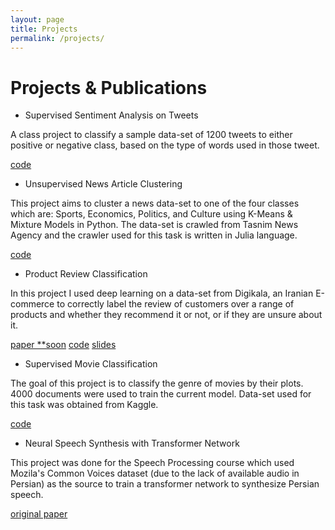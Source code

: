 ```yaml
---
layout: page
title: Projects
permalink: /projects/
---
```


# Projects & Publications
* Supervised Sentiment Analysis on Tweets
<p class="more-desc">A class project to classify a sample data-set of 1200 tweets to either positive or negative class, based on the type of words used in those tweet.</p>
<span class="badge purple"><a href="https://github.com/erfan226/Supervised-Sentiment-Analysis-on-Tweets">code</a></span>

* Unsupervised News Article Clustering
<p class="more-desc">This project aims to cluster a news data-set to one of the four classes which are: Sports, Economics, Politics, and Culture using K-Means & Mixture Models in Python. The data-set is crawled from Tasnim News Agency and the crawler used for this task is written in Julia language.</p>
<span class="badge purple"><a href="https://github.com/erfan226/Unsupervised-News-Article-Clustering">code</a></span>

* Product Review Classification
<p class="more-desc">In this project I used deep learning on a data-set from Digikala, an Iranian E-commerce to correctly label the review of customers over a range of products and whether they recommend it or not, or if they are unsure about it.</p>
<div class="badge-container"><span class="badge pink"><a href="#">paper **soon</a></span>
<span class="badge purple"><a href="https://github.com/erfan226/Product-Review-Classification">code</a></span>
<span class="badge orange"><a href="https://github.com/erfan226/erfan226.github.io/blob/master/res/Product_Review_Classification_slides.pdf">slides</a></span></div>

* Supervised Movie Classification
<p class="more-desc">The goal of this project is to classify the genre of movies by their plots. 4000 documents were used to train the current model. Data-set used for this task was obtained from Kaggle.</p>
<span class="badge purple"><a href="https://github.com/erfan226/Supervised-Movie-Classification">code</a></span>

* Neural Speech Synthesis with Transformer Network      
<p class="more-desc">This project was done for the Speech Processing course which used Mozila's Common Voices dataset (due to the lack of available audio in Persian) as the source to train a transformer network to synthesize Persian speech.</p>
<span class="badge pink"><a href="https://arxiv.org/abs/1809.08895">original paper</a></span>